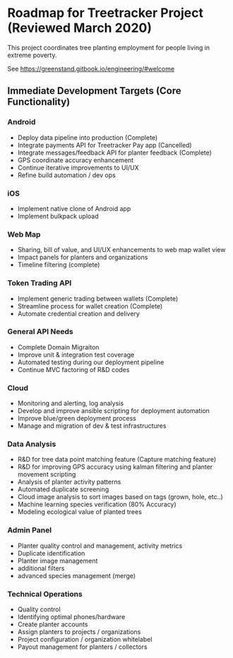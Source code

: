 # Roadmap for Treetracker Project (Reviewed March 2020)

This project coordinates tree planting employment for people living in extreme poverty.

See https://greenstand.gitbook.io/engineering/#welcome

## Immediate Development Targets (Core Functionality)

### Android

+ Deploy data pipeline into production (Complete)
+ Integrate payments API for Treetracker Pay app (Cancelled)
+ Integrate messages/feedback API for planter feedback (Complete)
+ GPS coordinate accuracy enhancement
+ Continue iterative improvements to UI/UX
+ Refine build automation / dev ops

### iOS

+ Implement native clone of Android app
+ Implement bulkpack upload

### Web Map

+ Sharing, bill of value, and UI/UX enhancements to web map wallet view
+ Impact panels for planters and organizations
+ Timeline filtering (complete)

### Token Trading API

+ Implement generic trading between wallets (Complete)
+ Streamline process for wallet creation (Complete)
+ Automate credential creation and delivery

### General API Needs

+ Complete Domain Migraiton
+ Improve unit & integration test coverage
+ Automated testing during our deployment pipeline
+ Continue MVC factoring of R&D codes

### Cloud

+ Monitoring and alerting, log analysis
+ Develop and improve ansible scripting for deployment automation
+ Improve blue/green deployment process
+ Manage and migration of dev & test infrastructures

### Data Analysis

+ R&D for tree data point matching feature (Capture matching feature)
+ R&D for improving GPS accuracy using kalman filtering and planter movement scripting
+ Analysis of planter activity patterns
+ Automated duplicate screening
+ Cloud image analysis to sort images based on tags (grown, hole, etc..)
+ Machine learning species verification (80% Accuracy)
+ Modeling ecological value of planted trees

### Admin Panel
+ Planter quality control and management, activity metrics
+ Duplicate identification
+ Planter image management
+ additional filters
+ advanced species management (merge)

### Technical Operations
+ Quality control
+ Identifying optimal phones/hardware
+ Create planter accounts
+ Assign planters to projects / organizations
+ Project configuration / organization whitelabel
+ Payout management for planters / collectors
